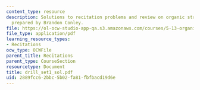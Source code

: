 ```yaml
---
content_type: resource
description: Solutions to recitation problems and review on organic structure elucidation,
  prepared by Brandon Conley.
file: https://ol-ocw-studio-app-qa.s3.amazonaws.com/courses/5-13-organic-chemistry-ii-fall-2003/2889fcc62bbc5b02fa81fbfbacd19d6e_drill_set1_sol.pdf
file_type: application/pdf
learning_resource_types:
- Recitations
ocw_type: OCWFile
parent_title: Recitations
parent_type: CourseSection
resourcetype: Document
title: drill_set1_sol.pdf
uid: 2889fcc6-2bbc-5b02-fa81-fbfbacd19d6e
---
```

